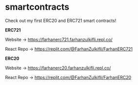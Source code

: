 ﻿# smartcontracts

Check out my first ERC20 and ERC721 smart contracts!

**ERC721**

Website -> https://farhanerc721.farhanzulkifli.repl.co/

React Repo -> https://replit.com/@FarhanZulkifli/FarhanERC721

**ERC20**

Website -> https://farhanerc20.farhanzulkifli.repl.co/

React Repo -> https://replit.com/@FarhanZulkifli/FarhanERC20
